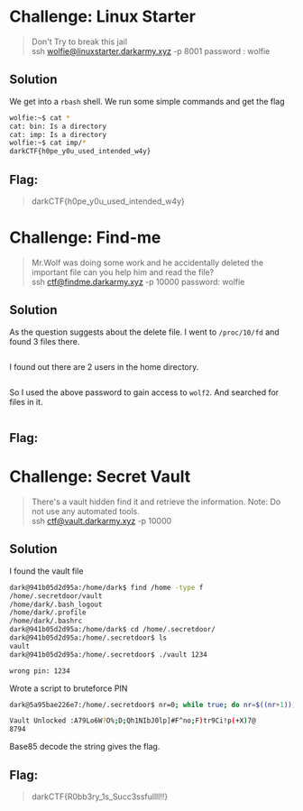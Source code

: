 # Challenge: Linux Starter
>Don't Try to break this jail<br>
ssh wolfie@linuxstarter.darkarmy.xyz -p 8001 password : wolfie

## Solution
We get into a `rbash` shell. We run some simple commands and get the flag<br>
```bash
wolfie:~$ cat *
cat: bin: Is a directory
cat: imp: Is a directory
wolfie:~$ cat imp/*
darkCTF{h0pe_y0u_used_intended_w4y}
```
## Flag:
>darkCTF{h0pe_y0u_used_intended_w4y}

# Challenge: Find-me
>Mr.Wolf was doing some work and he accidentally deleted the important file can you help him and read the file?<br>
ssh ctf@findme.darkarmy.xyz -p 10000 password: wolfie

## Solution
As the question suggests about the delete file. I went to `/proc/10/fd` and found 3 files there.
```bash
```
I found out there are 2 users in the home directory.
```bash
```
So I used the above password to gain access to `wolf2`. And searched for files in it.
```bash
```
## Flag:
>

# Challenge: Secret Vault
>There's a vault hidden find it and retrieve the information. Note: Do not use any automated tools.<br>
ssh ctf@vault.darkarmy.xyz -p 10000

## Solution
I found the vault file
```bash
dark@941b05d2d95a:/home/dark$ find /home -type f
/home/.secretdoor/vault
/home/dark/.bash_logout
/home/dark/.profile
/home/dark/.bashrc
dark@941b05d2d95a:/home/dark$ cd /home/.secretdoor/
dark@941b05d2d95a:/home/.secretdoor$ ls
vault
dark@941b05d2d95a:/home/.secretdoor$ ./vault 1234

wrong pin: 1234
```
Wrote a script to bruteforce PIN
```bash
dark@5a95bae226e7:/home/.secretdoor$ nr=0; while true; do nr=$((nr+1)); if [[ $(./vault $nr) != *"wrong"* ]]; then ./vault $nr; echo $nr; fi; done;

Vault Unlocked :A79Lo6W?O%;D;Qh1NIbJ0lp]#F^no;F)tr9Ci!p(+X)7@ 
8794
```
Base85 decode the string gives the flag.

## Flag:
>darkCTF{R0bb3ry_1s_Succ3ssfullll!!}
